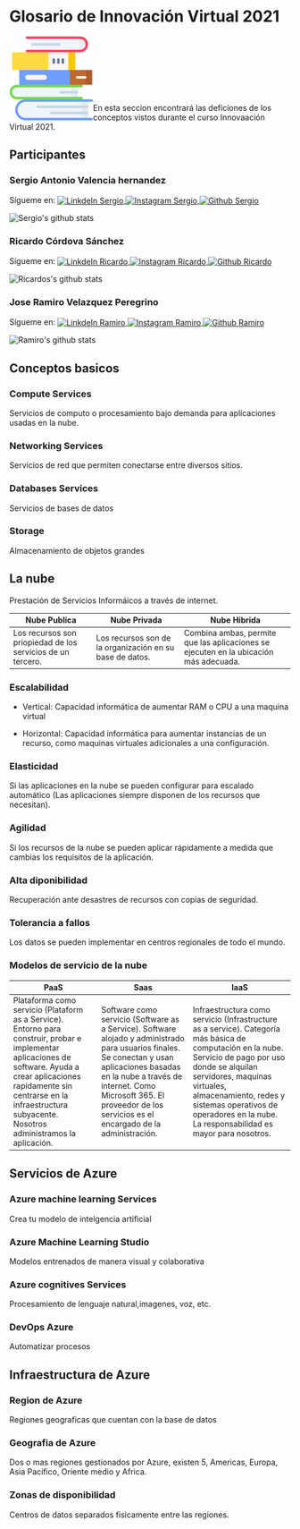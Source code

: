 # Glosario de Innovación Virtual 2021
<img align="left"  alt="libros"  width="150px" src=./Recursos/libros.png  />
<br />
<br />
<br /><br /><br /><br /><br />
En esta seccion encontrará las deficiones de los conceptos vistos durante el curso Innovaación Virtual 2021.

## Participantes
### Sergio Antonio Valencia hernandez
Sígueme en:
<a href="https://www.linkedin.com/in/seanvaer/">
  <img align="center" alt="LinkdeIn Sergio" width="22px" src="https://cdn.jsdelivr.net/npm/simple-icons@v3/icons/linkedin.svg" />
</a>
<a href="https://www.instagram.com/sergio16_vh12/">
  <img align="center" alt="Instagram Sergio" width="22px" src="https://cdn.jsdelivr.net/npm/simple-icons@v3/icons/instagram.svg" />
</a>
<a href="https://github.com/sergio-valhdz/">
  <img align="center" alt="Github Sergio" width="22px" src="https://cdn.jsdelivr.net/npm/simple-icons@v3/icons/github.svg" />
</a>

![Sergio's github stats](https://github-readme-stats.vercel.app/api?username=sergio-valhdz&show_icons=true&hide_border=true&count_private=false&theme=midnight-purple)

### Ricardo Córdova Sánchez
Sígueme en:
<a href="https://www.linkedin.com/in/ricardo-cordova-62b915194/">
  <img align="center" alt="LinkdeIn Ricardo" width="22px" src="https://cdn.jsdelivr.net/npm/simple-icons@v3/icons/linkedin.svg" />
</a>
<a href="https://www.instagram.com/ricardo_sanchez0306/">
  <img align="center" alt="Instagram Ricardo" width="22px" src="https://cdn.jsdelivr.net/npm/simple-icons@v3/icons/instagram.svg" />
</a>
<a href="https://github.com/Ricardocor67/">
  <img align="center" alt="Github Ricardo" width="22px" src="https://cdn.jsdelivr.net/npm/simple-icons@v3/icons/github.svg" />
</a>

![Ricardos's github stats](https://github-readme-stats.vercel.app/api?username=ricardocor67&show_icons=true&hide_border=true&count_private=false&theme=cobalt)

### Jose Ramiro Velazquez Peregrino  
Sígueme en:
<a href="https://www.linkedin.com/in/jos%C3%A9-ramiro-vel%C3%A1zquez-peregrino-4628361b7/">
  <img align="center" alt="LinkdeIn Ramiro" width="22px" src="https://cdn.jsdelivr.net/npm/simple-icons@v3/icons/linkedin.svg" />
</a>
<a href="https://www.instagram.com/ramyvepe/">
  <img align="center" alt="Instagram Ramiro" width="22px" src="https://cdn.jsdelivr.net/npm/simple-icons@v3/icons/instagram.svg" />
</a>
<a href="https://github.com/RamiroVelazquez/">
  <img align="center" alt="Github Ramiro" width="22px" src="https://cdn.jsdelivr.net/npm/simple-icons@v3/icons/github.svg" />
</a>

![Ramiro's github stats](https://github-readme-stats.vercel.app/api?username=RamiroVelazquez&show_icons=true&hide_border=true&count_private=false&theme=outrun)


## Conceptos basicos

### Compute Services

Servicios de computo o procesamiento bajo demanda para aplicaciones usadas en la nube.

### Networking Services

Servicios de red que permiten conectarse entre diversos sitios.

### Databases Services

Servicios de bases de datos

### Storage

Almacenamiento de objetos grandes


## La nube

Prestación de Servicios Informáicos a través de internet.

| Nube Publica | Nube Privada | Nube Hibrida |
|--------------|--------------|--------------|
|Los recursos son priopiedad de los servicios de un tercero.| Los recursos son de la organización en su base de datos. | Combina ambas, permite que las aplicaciones se ejecuten en la ubicación más adecuada. |

### Escalabilidad
 * Vertical: Capacidad informática de aumentar RAM o CPU a una maquina virtual
 
 * Horizontal: Capacidad informática para aumentar instancias de un recurso, como maquinas virtuales adicionales a una configuración.

### Elasticidad

Si las aplicaciones en la nube se pueden configurar para escalado automático (Las aplicaciones siempre disponen de los recursos que necesitan).

### Agilidad

Si los recursos de la nube se pueden aplicar rápidamente a medida que cambias los requisitos de la aplicación.

### Alta diponibilidad

Recuperación ante desastres de recursos con copias de seguridad.

### Tolerancia a fallos

Los datos se pueden implementar en centros regionales de todo el mundo.

### Modelos de servicio de la nube

|     PaaS     |     Saas     |     IaaS     |
|--------------|--------------|--------------|
| Plataforma como servicio (Plataform as a Service). Entorno para construir, probar e implementar aplicaciones de software. Ayuda a crear aplicaciones rapidamente sin centrarse en la infraestructura subyacente. Nosotros administramos la aplicación.| Software como servicio (Software as a Service). Software alojado y administrado para usuarios finales. Se conectan y usan aplicaciones basadas en la nube a través de internet. Como Microsoft 365. El proveedor de los servicios es el encargado de la administración.| Infraestructura como servicio (Infrastructure as a service). Categoría más básica de computación en la nube. Servicio de pago por uso donde se alquilan servidores, maquinas virtuales, almacenamiento, redes y sistemas operativos de operadores en la nube. La responsabilidad es mayor para nosotros. | 


##  Servicios de Azure

### Azure machine learning Services

Crea tu modelo de intelgencia artificial

### Azure Machine Learning Studio

Modelos entrenados de manera visual y colaborativa

### Azure cognitives Services

Procesamiento de lenguaje natural,imagenes, voz, etc.

### DevOps Azure
Automatizar procesos

## Infraestructura de Azure


### Region de Azure

Regiones geograficas que cuentan con la base de datos

### Geografia de Azure

Dos o mas regiones gestionados por Azure, existen 5, Americas, Europa, Asia Pacífico, Oriente medio y Africa.

### Zonas de disponibilidad

Centros de datos separados fisicamente entre las regiones.